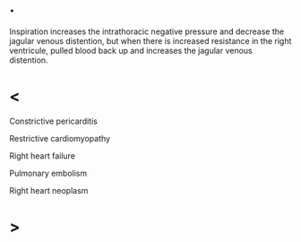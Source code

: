 # .

Inspiration increases the intrathoracic negative pressure and decrease the jagular venous distention, but when there is increased resistance in the right ventricule, pulled blood back up and increases the jagular venous distention.

# <

Constrictive pericarditis

Restrictive cardiomyopathy

Right heart failure

Pulmonary embolism

Right heart neoplasm

# >
